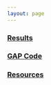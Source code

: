 ```yaml
---
layout: page
---
```



### [Results]({{site.baseurl}}/results/index.html)
### [GAP Code]({{site.baseurl}}/gap/index.html)
### [Resources]({{site.baseurl}}/resources/index.html)


